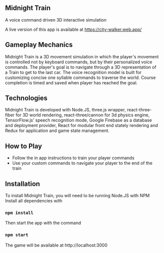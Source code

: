 ## Midnight Train

A voice command driven 3D interactive simulation

A live version of this app is available at https://city-walker.web.app/

## Gameplay Mechanics

Midnight Train is a 3D movement simulation in which the player's movement is controlled not by keyboard commands, but by their personalized voice commands. The player's goal is to navigate through a 3D representation of a Train to get to the last car. The voice recognition model is built for customizing concise one syllable commands to traverse the world. Course completion is timed and saved when player has reached the goal.

## Technologies

Midnight Train is developed with Node.JS, three.js wrapper, react-three-fiber for 3D world rendering, react-three/cannon for 3d physics engine, TensorFlow.js' speech recognition mode, Google Firebase as a database and deployment provider, React for modular front end stately rendering and Redux for application and game state management.

## How to Play

- Follow the in app instructions to train your player commands
- Use your custom commands to navigate your player to the end of the train

## Installation

To install Midnight Train, you will need to be running Node.JS with NPM
Install all dependencies with

### `npm install`

Then start the app with the command

### `npm start`

The game will be available at http://localhost:3000
